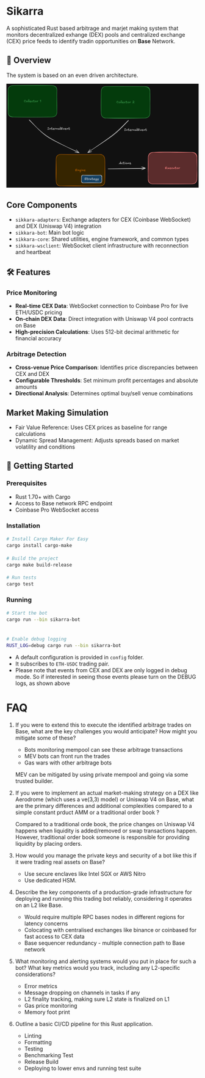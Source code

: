 # Sikarra


A sophisticated Rust based arbitrage and marjet making system that monitors decentralized exhange (DEX) pools and centralized exchange (CEX) price feeds to identify tradin opportunities on **Base** Network.

## 🚀 Overview

The system is based on an even driven architecture.



![](./docs/images/image.png)

## Core Components
- `sikkara-adapters`: Exchange adapters for CEX (Coinbase WebSocket) and DEX (Uniswap V4) integration
- `sikkara-bot`: Main bot logic
- `sikkara-core`: Shared utilities, engine framework, and common types
- `sikkara-wsclient`: WebSocket client infrastructure with reconnection and heartbeat

## 🛠️ Features

### Price Monitoring
- **Real-time CEX Data**: WebSocket connection to Coinbase Pro for live ETH/USDC pricing
- **On-chain DEX Data**: Direct integration with Uniswap V4 pool contracts on Base
- **High-precision Calculations**: Uses 512-bit decimal arithmetic for financial accuracy

### Arbitrage Detection
- **Cross-venue Price Comparison**: Identifies price discrepancies between CEX and DEX
- **Configurable Thresholds**: Set minimum profit percentages and absolute amounts
- **Directional Analysis**: Determines optimal buy/sell venue combinations

## Market Making Simulation
- Fair Value Reference: Uses CEX prices as baseline for range calculations
- Dynamic Spread Management: Adjusts spreads based on market volatility and conditions

## 🚦 Getting Started

### Prerequisites

- Rust 1.70+ with Cargo
- Access to Base network RPC endpoint
- Coinbase Pro WebSocket access

### Installation

```bash
# Install Cargo Maker For Easy
cargo install cargo-make

# Build the project
cargo make build-release

# Run tests
cargo test
```


### Running

```bash
# Start the bot
cargo run --bin sikarra-bot


# Enable debug logging
RUST_LOG=debug cargo run --bin sikarra-bot
```

- A default configuration is provided in `config` folder.
- It subscribes to `ETH-USDC` trading pair.
- Please note that events from CEX and DEX are only logged in debug mode. So if interested in seeing those events please turn on the DEBUG logs, as shown above



# FAQ

1. If you were to extend this to execute the identified arbitrage trades on
Base, what are the key challenges you would anticipate? How might
you mitigate some of these?

    - Bots monitoring mempool can see these arbitrage transactions
    - MEV bots can front run the trades
    - Gas wars with other arbitrage bots

    MEV can be mitigated by using private mempool and going via some trusted builder.


2. If you were to implement an actual market-making strategy on a DEX
like Aerodrome (which uses a ve(3,3) model) or Uniswap V4 on Base,
what are the primary differences and additional complexities
compared to a simple constant prduct AMM or a traditional order book ?

    Compared to a traditional orde book, the price changes on Uniswap V4 happens when liquidity is added/removed or swap transactions happen. However, traditional order book someone is responsible for providing liquidity by placing orders.

3. How would you manage the private keys and security of a bot like this
if it were trading real assets on Base?

    - Use secure enclaves like Intel SGX or AWS Nitro
    - Use dedicated HSM.


4. Describe the key components of a production-grade infrastructure for deploying and
running this trading bot reliably, considering it operates on an L2 like Base.
    - Would require multiple RPC bases nodes in different regions for latency concerns
    - Colocating with centralised exchanges like binance or coinbased for fast access to CEX data
    - Base sequencer redundancy - multiple connection path to Base network



5. What monitoring and alerting systems would you put in place for such a bot? What
key metrics would you track, including any L2-specific considerations?
    - Error metrics
    - Message dropping on channels in tasks if any
    - L2 finality tracking, making sure L2 state is finalized on L1
    - Gas price monitoring
    - Memory foot print

6. Outline a basic CI/CD pipeline for this Rust application.
    - Linting
    - Formatting
    - Testing
    - Benchmarking Test
    - Release Build
    - Deploying to lower envs and running test suite
